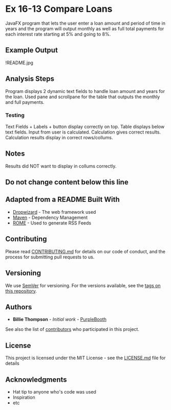 # Ex 16-13 Compare Loans

JavaFX program that lets the user enter a loan amount and period of time in years and the program will output monthly as well as full total payments for each interest rate starting at 5% and going to 8%.

## Example Output

!README.jpg

## Analysis Steps

Program displays 2 dynamic text fields to handle loan amount and years for the loan. Used pane and scrollpane for the table that outputs the monthly and full payments.  

### Testing

Text Fields + Labels + button display correctly on top. 
Table displays below text fields.
Input from user is calculated.
Calculation gives correct results.
Calculation results display in correct rows/collums.

## Notes

Results did NOT want to display in collums correctly.

## Do not change content below this line
## Adapted from a README Built With

* [Dropwizard](http://www.dropwizard.io/1.0.2/docs/) - The web framework used
* [Maven](https://maven.apache.org/) - Dependency Management
* [ROME](https://rometools.github.io/rome/) - Used to generate RSS Feeds

## Contributing

Please read [CONTRIBUTING.md](https://gist.github.com/PurpleBooth/b24679402957c63ec426) for details on our code of conduct, and the process for submitting pull requests to us.

## Versioning

We use [SemVer](http://semver.org/) for versioning. For the versions available, see the [tags on this repository](https://github.com/your/project/tags). 

## Authors

* **Billie Thompson** - *Initial work* - [PurpleBooth](https://github.com/PurpleBooth)

See also the list of [contributors](https://github.com/your/project/contributors) who participated in this project.

## License

This project is licensed under the MIT License - see the [LICENSE.md](LICENSE.md) file for details

## Acknowledgments

* Hat tip to anyone who's code was used
* Inspiration
* etc
